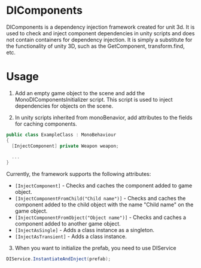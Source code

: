 # DIComponents

DIComponents is a dependency injection framework created for unit 3d. It is used to check and inject component dependencies in unity scripts and does not contain containers for dependency injection. It is simply a substitute for the functionality of unity 3D, such as the GetComponent, transform.find, etc.

# Usage
1. Add an empty game object to the scene and add the MonoDIComponentsInitializer script. This script is used to inject dependencies for objects on the scene.

2. In unity scripts inherited from monoBenavior, add attributes to the fields for caching components.
```C#
public class ExampleClass : MonoBehaviour
{
  [InjectComponent] private Weapon weapon;
  
  ...
}
```

Currently, the framework supports the following attributes:
  - ```[InjectComponent]``` - Checks and caches the component added to game object.
  - ```[InjectComponentFromChild("Child name")]``` - Checks and caches the component added to the child object with the name "Child name" on the game object.
  - ```[InjectComponentFromObject("Object name")]``` - Checks and caches a component added to another game object.
  - ```[InjectAsSingle]``` - Adds a class instance as a singleton.
  - ```[InjectAsTransient]``` - Adds a class instance.

3. When you want to initialize the prefab, you need to use DIService
```C#
DIService.InstantiateAndInject(prefab);
```
